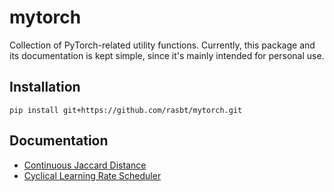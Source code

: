 # mytorch

Collection of PyTorch-related utility functions. Currently, this package and its documentation is kept simple, since it's mainly intended for personal use.

## Installation

    pip install git+https://github.com/rasbt/mytorch.git

## Documentation

- [Continuous Jaccard Distance](docs/sources/examples/continuous_jaccard.ipynb)
- [Cyclical Learning Rate Scheduler](docs/sources/examples/CyclicalLearningRate.ipynb)
